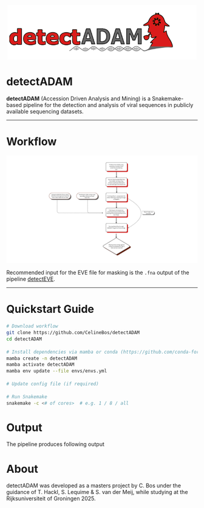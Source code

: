 <p align="center">
  <img src="figures/detectADAM.png" alt="detectADAM logo" width="500"/>
</p>

# **detectADAM**

**detectADAM** (Accession Driven Analysis and Mining) is a Snakemake-based pipeline for the detection and analysis of viral sequences in publicly available sequencing datasets.

---

# **Workflow**

<p align="center">
  <img src="figures/flowchart.png" alt="workflow" width="900"/>
</p>

Recommended input for the EVE file for masking is the `.fna` output of the pipeline [detectEVE](https://github.com/thackl/detectEVE).

---

# **Quickstart Guide**

```bash
# Download workflow
git clone https://github.com/CelineBos/detectADAM
cd detectADAM

# Install dependencies via mamba or conda (https://github.com/conda-forge/miniforge)
mamba create -n detectADAM
mamba activate detectADAM
mamba env update --file envs/envs.yml

# Update config file (if required)

# Run Snakemake
snakemake -c <# of cores>  # e.g. 1 / 8 / all

```

# **Output** 

The pipeline produces following output


# **About**

detectADAM was developed as a masters project by C. Bos under the guidance of T. Hackl, S. Lequime & S. van der Meij, while studying at the Rijksuniversiteit of Groningen 2025. 


